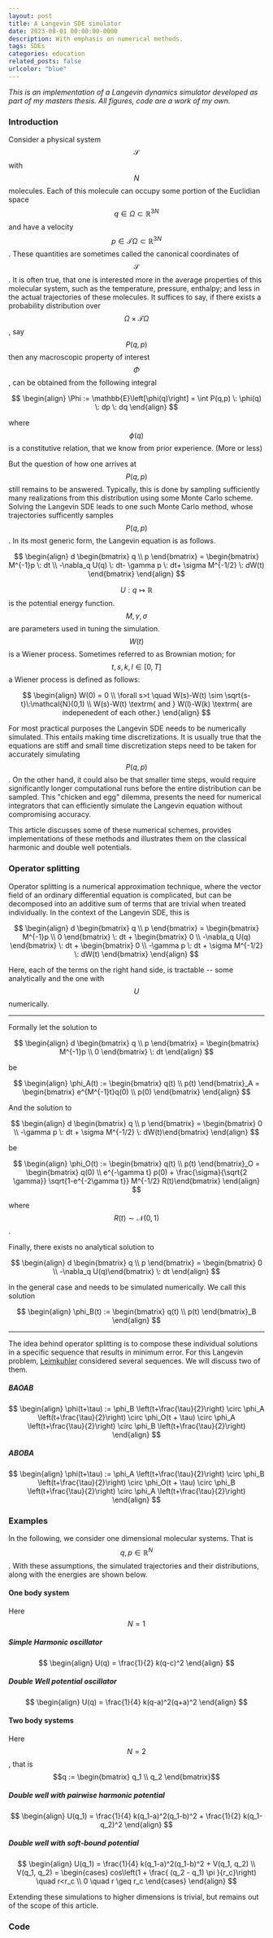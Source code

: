 ```yaml
---
layout: post
title: A Langevin SDE simulator
date: 2023-08-01 00:00:00-0000
description: With emphasis on numerical methods.
tags: SDEs
categories: education
related_posts: false
urlcolor: "blue"
---
```


*This is an implementation of a Langevin dynamics simulator developed as part of my masters thesis. All figures, code are a work of my own.*

### Introduction

Consider a physical system $$\mathcal{S}$$ with $$N$$ molecules. Each of this molecule can occupy some portion of the Euclidian space $$q \in \Omega \subset \mathbb{R}^{3N}$$ and have a velocity  $$p \in \mathcal{T}\Omega \subset \mathbb{R}^{3N}$$. These quantities are sometimes called the canonical coordinates of $$\mathcal{S}$$. It is often true, that one is interested more in the average properties of this molecular system, such as the temperature, pressure, enthalpy; and less in the actual trajectories of these molecules. It suffices to say, if there exists a probability distribution over $$\Omega \times \mathcal{T}\Omega$$, say $$P(q,p)$$ then any macroscopic property of interest $$\Phi$$, can be obtained from the following integral

$$
\begin{align}
    \Phi := \mathbb{E}\left[\phi(q)\right] = \int P(q,p) \: \phi(q) \: dp \: dq 
\end{align}
$$

where $$\phi(q)$$ is a constitutive relation, that we know from prior experience. (More or less)

But the question of how one arrives at $$P(q,p)$$ still remains to be answered. Typically, this is done by sampling sufficiently many realizations from this distribution using some Monte Carlo scheme. Solving the Langevin SDE leads to one such Monte Carlo method, whose trajectories sufficently samples $$P(q,p)$$. In its most generic form, the Langevin equation is as follows.

$$
    \begin{align}
        d \begin{bmatrix} q \\ p \end{bmatrix} = \begin{bmatrix} M^{-1}p \: dt \\ -\nabla_q U(q) \: dt- \gamma p \: dt+ \sigma M^{-1/2} \: dW(t) \end{bmatrix}
    \end{align}
$$

$$U : q \mapsto \mathbb{R}$$ is the potential energy function. $$M, \gamma, \sigma$$ are parameters used in tuning the simulation. $$W(t)$$ is a Wiener process. Sometimes referred to as Brownian motion; for $$t,s,k,l \in [0,T]$$ a Wiener process is defined as follows:

$$
    \begin{align}
        W(0) = 0 \\ 
        \forall s>t \quad W(s)-W(t) \sim \sqrt{s-t}\:\mathcal{N}(0,1) \\ 
        W(s)-W(t) \textrm{ and } W(l)-W(k) \textrm{ are indepenedent of each other.}
    \end{align}
$$

For most practical purposes the Langevin SDE needs to be numerically simulated. This entails making time discretizations. It is usually true that the equations are stiff and small time discretization steps need to be taken for accurately simulating $$P(q,p)$$. On the other hand, it could also be that smaller time steps, would require significantly longer computational runs before the entire distribution can be sampled. This "chicken and egg" dilemma, presents the need for numerical integrators that can efficiently simulate the Langevin equation without compromising accuracy. 

This article discusses some of these numerical schemes, provides implementations of these methods and illustrates them on the classical harmonic and double well potentials.

### Operator splitting

Operator splitting is a numerical approximation technique, where the vector field of an ordinary differential equation is complicated, but can be decomposed into an additive sum of terms that are trivial when treated individually. In the context of the Langevin SDE, this is

$$
    \begin{align}
        d \begin{bmatrix} q \\ p \end{bmatrix} = \begin{bmatrix} M^{-1}p \\ 0 \end{bmatrix} \: dt  + \begin{bmatrix} 0 \\ -\nabla_q U(q)  \end{bmatrix} \: dt + \begin{bmatrix} 0 \\  -\gamma p \: dt + \sigma M^{-1/2} \: dW(t) \end{bmatrix}
    \end{align}
$$

Here, each of the terms on the right hand side, is tractable -- some analytically and the one with $$U$$ numerically.

--- 

Formally let the solution to

$$
\begin{align}
    d \begin{bmatrix} q \\ p \end{bmatrix} = \begin{bmatrix} M^{-1}p \\ 0 \end{bmatrix} \: dt
\end{align}
$$

be

$$
\begin{align}
    \phi_A(t) := \begin{bmatrix} q(t) \\ p(t) \end{bmatrix}_A = \begin{bmatrix} e^{M^{-1}t}q(0) \\ p(0) \end{bmatrix}
\end{align}
$$

And the solution to 

$$
\begin{align}
    d \begin{bmatrix} q \\ p \end{bmatrix} = \begin{bmatrix} 0  \\ -\gamma p \: dt + \sigma M^{-1/2} \: dW(t)\end{bmatrix}
\end{align}
$$

be

$$
\begin{align}
    \phi_O(t) := \begin{bmatrix} q(t) \\ p(t) \end{bmatrix}_O = \begin{bmatrix} q(0) \\ e^{-\gamma t} p(0) + \frac{\sigma}{\sqrt{2 \gamma}} \sqrt{1-e^{-2\gamma t}} M^{-1/2} R(t)\end{bmatrix}
\end{align}
$$

where $$R(t) \sim \mathcal{N}(0,1)$$.

Finally, there exists no analytical solution to

$$
\begin{align}
    d \begin{bmatrix} q \\ p \end{bmatrix} = \begin{bmatrix} 0  \\ -\nabla_q U(q)\end{bmatrix} \: dt
\end{align}
$$

in the general case and needs to be simulated numerically. We call this solution

$$
\begin{align}
    \phi_B(t) := \begin{bmatrix} q(t) \\ p(t) \end{bmatrix}_B
\end{align}
$$

--- 

The idea behind operator splitting is to compose these individual solutions in a specific sequence that results in minimum error. For this Langevin problem, [Leimkuhler](https://arxiv.org/abs/1304.3269) considered several sequences. We will discuss two of them.

##### BAOAB

$$
\begin{align}
    \phi(t+\tau) := \phi_B \left(t+\frac{\tau}{2}\right) \circ \phi_A \left(t+\frac{\tau}{2}\right) \circ \phi_O(t + \tau) \circ \phi_A \left(t+\frac{\tau}{2}\right) \circ \phi_B \left(t+\frac{\tau}{2}\right)
\end{align}
$$

##### ABOBA

$$
\begin{align}
    \phi(t+\tau) := \phi_A \left(t+\frac{\tau}{2}\right) \circ \phi_B \left(t+\frac{\tau}{2}\right) \circ \phi_O(t + \tau) \circ \phi_B \left(t+\frac{\tau}{2}\right) \circ \phi_A \left(t+\frac{\tau}{2}\right)
\end{align}
$$

### Examples

In the following, we consider one dimensional molecular systems. That is $$q,p \in \mathbb{R}^N$$. With these assumptions, the simulated trajectories and their distributions, along with the energies are shown below. 

#### One body system
Here $$N=1$$
##### Simple Harmonic oscillator

$$
\begin{align}
    U(q) = \frac{1}{2} k(q-c)^2
\end{align}
$$

##### Double Well potential oscillator 

$$
\begin{align}
    U(q) = \frac{1}{4} k(q-a)^2(q+a)^2
\end{align}
$$

#### Two body systems

Here $$N=2$$, that is $$q := \begin{bmatrix} q_1 \\ q_2 \end{bmatrix}$$

##### Double well with pairwise harmonic potential

$$
\begin{align}
    U(q_1) = \frac{1}{4} k(q_1-a)^2(q_1-b)^2 + \frac{1}{2} k(q_1-q_2)^2
\end{align}
$$

##### Double well with soft-bound potential

$$
\begin{align}
    U(q_1) = \frac{1}{4} k(q_1-a)^2(q_1-b)^2 + V(q_1, q_2) \\ 
    V(q_1, q_2) = \begin{cases} cos\left(1 + \frac{ (q_2 - q_1) \pi }{r_c}\right) \quad r<r_c \\ 0 \quad r \geq r_c \end{cases}
\end{align}
$$

Extending these simulations to higher dimensions is trivial, but remains out of the scope of this article.

### Code 

<script src="https://gist.github.com/dynamic-queries/607429860ce4d1f309537bd534d476e7.js"></script>